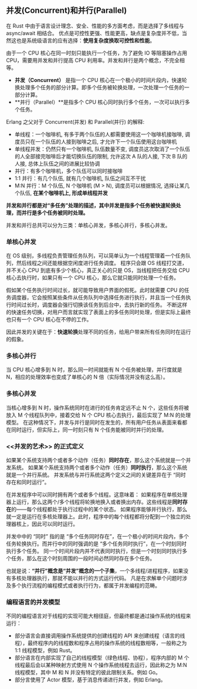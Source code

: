 ## 并发(Concurrent)和并行(Parallel)

在 Rust 中由于语言设计理念、安全、性能的多方面考虑，而是选择了多线程与 async/await 相结合。
优点是可控性更强、性能更高，缺点是复杂度并不低，当然这也是系统级语言的应有选择：**使用复杂度换取可控性和性能**。

由于一个 CPU 核心在同一时刻只能执行一个任务，为了避免 IO 等阻塞操作占用 CPU，需要用并发和并行提高 CPU 利用率。并发和并行是两个概念，不完全相等。

- **并发（Concurrent）**  是指一个 CPU 核心在一个极小的时间片段内，快速轮换处理多个任务的部分计算。即多个任务被轮换处理，一次处理一个任务的一部分计算。
- **并行（Parallel）**是指多个 CPU 核心同时执行多个任务，一次可以执行多个任务。

Erlang 之父对于 Concurrent(并发) 和 Parallel(并行) 的解释:

- 单线程：一个咖啡机, 有多于两个队伍的人都需要使用这一个咖啡机接咖啡, 调度员只在一个队伍的人接到咖啡之后, 才允许下一个队伍使用这台咖啡机
- 单线程并发：仍然只有一个咖啡机, 队伍数量不变, 调度员这次取消了一个队伍的人全部接完咖啡后才能切换队伍的限制, 允许这次 A 队的人接, 下次 B 队的人接, 总体上队伍之间的进展比较协调
- 并行：有多个咖啡机，多个队伍可以同时接咖啡
- 1:1 并行：有几个队伍, 就有几个咖啡机, 队伍之间互不干扰
- M:N 并行：M 个队伍, N 个咖啡机 (M > N), 调度员可以根据情况, 选择让某几个队伍, **在某个咖啡机上, 形成单线程并发**

**并发和并行都是对“多任务”处理的描述，其中并发是指多个任务被快速轮换处理，而并行是多个任务被同时处理。**

并发和并行总共可以分为三类：单核心并发，多核心并行，多核心并发。

### 单核心并发

在 OS 级别，多线程负责管理任务队列，可以简单认为一个线程管理着一个任务队列，然后线程之间还能根据空闲度进行任务调度。
程序只会跟 OS 线程打交道，并不关心 CPU 到底有多少个核心，真正关心的只是 OS，当线程把任务交给 CPU 核心去执行时，如果只有一个 CPU 核心，那么它就只能同时处理一个任务。

假如某个任务执行时间过长，就可能导致用户界面的假死。此时就需要 CPU 的任务调度器，它会按照某些条件从任务队列中选择任务进行执行，并且当一个任务执行时间过长时，调度器会强行切换该任务到后台中，去执行新的任务。
不断这样的快速任务切换，对用户而言就实现了表面上的多任务同时处理，但是实际上最终也只有一个 CPU 核心在不停的工作。

因此并发的关键在于：**快速轮换**处理不同的任务，给用户带来所有任务同时在运行的假象。

### 多核心并行

当 CPU 核心增多到 N 时，那么同一时间就能有 N 个任务被处理，并行度就是 N，相应的处理效率也变成了单核心的 N 倍（实际情况并没有这么高）。

### 多核心并发

当核心增多到 N 时，操作系统同时在进行的任务肯定远不止 N 个，这些任务将被放入 M 个线程队列中，接着交给 N 个 CPU 核心去执行，最后实现了 M:N 的处理模型。
在这种情况下，并发与并行是同时在发生的，所有用户任务从表面来看都在同时运行，但实际上，同一时刻只有 N 个任务能被同时并行的处理。

### \<\<并发的艺术\>\> 的正式定义

如果某个系统支持两个或者多个动作（任务）**同时存在**，那么这个系统就是一个并发系统。
如果某个系统支持两个或者多个动作（任务）**同时执行**，那么这个系统就是一个并行系统。
并发系统与并行系统这两个定义之间的关键差异在于 “同时存在和同时运行”。

在并发程序中可以同时拥有两个或者多个线程。这意味着：
如果程序在单核处理器上运行，那么这两个/多个线程将轮换地换入或者换出内存。这些线程是**同时存在**的——每个线程都处于执行过程中的某个状态。
如果程序能够并行执行，那么就一定是运行在多核处理器上。此时，程序中的每个线程都将分配到一个独立的处理器核上，因此可以同时运行。

并发中中的 “同时” 指的是 “多个任务同时存在”，在一个极小的时间片段内，多个任务轮换执行。而并行中的同时强调的是 “多个任务同时执行”，在一个时刻同时执行多个任务。
同一个时间片段内并不代表同时执行，但是一个时刻同时执行多个任务，那么在这个时刻周围的一段时间必然同时存在多个任务。

也就是说：**“并行”概念是“并发”概念的一个子集**，一个多线程/进程程序，如果没有多核处理器执行，那就不能以并行的方式运行代码。
凡是在求解单个问题时涉及多个执行流程的编程模式或者执行行为，都属于并发编程的范畴。

### 编程语言的并发模型

不同的编程语言对于线程的实现可能大相径庭，但最终都是通过操作系统的线程来运行：

- 部分语言会直接调用操作系统提供的创建线程的 API 来创建线程（语言的线程），最终程序内的线程数和程序占用的操作系统的线程数相等，一般称之为 1:1 线程模型，例如 Rust。
- 部分语言在内部实现了自己的线程模型（绿色线程、协程），程序内部的 M 个线程最后会以某种映射方式使用 N 个操作系统线程去运行，因此称之为 M:N 线程模型，其中 M 和 N 并没有特定的彼此限制关系。例如 Go。
- 部分言使用了 Actor 模型，基于消息传递进行并发，例如 Erlang。
